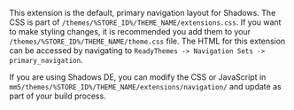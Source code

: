 This extension is the default, primary navigation layout for Shadows. The CSS is part of `/themes/%STORE_ID%/THEME_NAME/extensions.css`. If you want to make styling changes, it is recommended you add them to your `/themes/%STORE_ID%/THEME_NAME/theme.css` file. The HTML for this extension can be accessed by navigating to `ReadyThemes -> Navigation Sets -> primary_navigation`.

If you are using Shadows DE, you can modify the CSS or JavaScript in `mm5/themes/%STORE_ID%/THEME_NAME/extensions/navigation/` and update as part of your build process.
